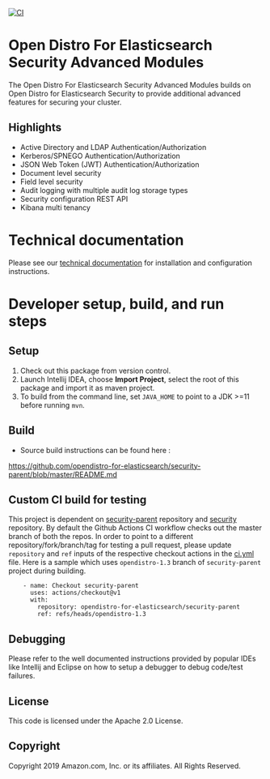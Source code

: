 [![CI](https://github.com/opendistro-for-elasticsearch/security-advanced-modules/workflows/CI/badge.svg?branch=master)](https://github.com/opendistro-for-elasticsearch/security-advanced-modules/actions)

# Open Distro For Elasticsearch Security Advanced Modules

The Open Distro For Elasticsearch Security Advanced Modules builds on Open Distro for Elasticsearch Security to provide additional advanced features for securing your cluster. 

## Highlights

* Active Directory and LDAP Authentication/Authorization
* Kerberos/SPNEGO Authentication/Authorization
* JSON Web Token (JWT) Authentication/Authorization
* Document level security
* Field level security
* Audit logging with multiple audit log storage types
* Security configuration REST API
* Kibana multi tenancy

# Technical documentation

Please see our [technical documentation](https://opendistro.github.io/for-elasticsearch-docs/) for installation and configuration instructions.

# Developer setup, build, and run steps


## Setup

1. Check out this package from version control.
1. Launch Intellij IDEA, choose **Import Project**,  select the root of this package and import it as maven project. 
1. To build from the command line, set `JAVA_HOME` to point to a JDK >=11 before running `mvn`.


## Build

* Source build instructions can be found here : 

https://github.com/opendistro-for-elasticsearch/security-parent/blob/master/README.md

## Custom CI build for testing

This project is dependent on [security-parent](https://github.com/opendistro-for-elasticsearch/security-parent) repository and [security](https://github.com/opendistro-for-elasticsearch/security) repository.
By default the Github Actions CI workflow checks out the master branch of both the repos.
In order to point to a different repository/fork/branch/tag for testing a pull request, please update `repository` and `ref` inputs of the respective checkout actions in the [ci.yml](.github/workflows/ci.yml) file. Here is a sample which uses `opendistro-1.3` branch of `security-parent` project during building.

```
    - name: Checkout security-parent
      uses: actions/checkout@v1
      with:
        repository: opendistro-for-elasticsearch/security-parent
        ref: refs/heads/opendistro-1.3
```

## Debugging

Please refer to the well documented instructions provided by popular IDEs like Intellij and Eclipse on how to setup a debugger to debug code/test failures.


## License

This code is licensed under the Apache 2.0 License. 

## Copyright

Copyright 2019 Amazon.com, Inc. or its affiliates. All Rights Reserved.

